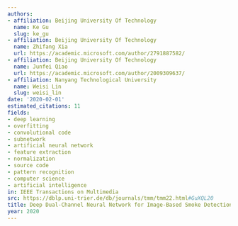 ```yaml
---
authors:
- affiliation: Beijing University Of Technology
  name: Ke Gu
  slug: ke_gu
- affiliation: Beijing University Of Technology
  name: Zhifang Xia
  url: https://academic.microsoft.com/author/2791887582/
- affiliation: Beijing University Of Technology
  name: Junfei Qiao
  url: https://academic.microsoft.com/author/2009309637/
- affiliation: Nanyang Technological University
  name: Weisi Lin
  slug: weisi_lin
date: '2020-02-01'
estimated_citations: 11
fields:
- deep learning
- overfitting
- convolutional code
- subnetwork
- artificial neural network
- feature extraction
- normalization
- source code
- pattern recognition
- computer science
- artificial intelligence
in: IEEE Transactions on Multimedia
src: https://dblp.uni-trier.de/db/journals/tmm/tmm22.html#GuXQL20
title: Deep Dual-Channel Neural Network for Image-Based Smoke Detection
year: 2020
---
```

